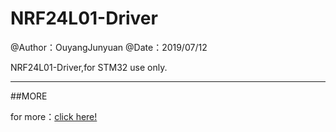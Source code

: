 # NRF24L01-Driver

@Author：OuyangJunyuan                                                                                                                                                               @Date：2019/07/12							                                                                                                                                             

NRF24L01-Driver,for STM32 use only.

---

##MORE

for more：[click here!](./note/ApplicationNote.md)